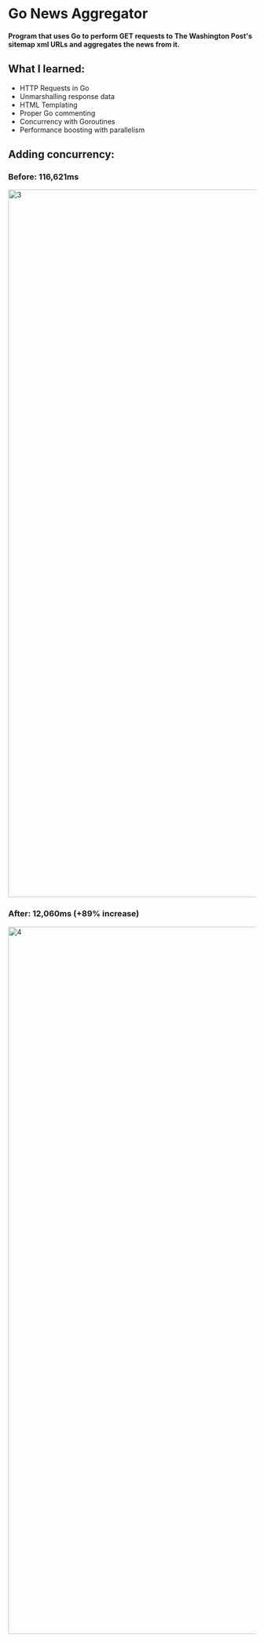 # Go News Aggregator

#### Program that uses Go to perform GET requests to The Washington Post's sitemap xml URLs and aggregates the news from it.

## What I learned:
- HTTP Requests in Go
- Unmarshalling response data
- HTML Templating
- Proper Go commenting
- Concurrency with Goroutines
- Performance boosting with parallelism


## Adding concurrency:
### Before: 116,621ms
<img width="1440" alt="3" src="https://user-images.githubusercontent.com/26611339/107683373-7a107280-6c6f-11eb-9841-aa9430f1203c.png">

<br/>

### After: 12,060ms (+89% increase)
<img width="1439" alt="4" src="https://user-images.githubusercontent.com/26611339/107683578-b9d75a00-6c6f-11eb-8333-7f0fc1c5cfbe.png">



